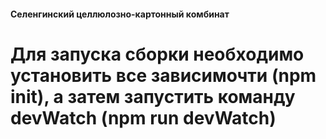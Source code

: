 #### Селенгинский целлюлозно-картонный комбинат

# Для запуска сборки необходимо установить все зависимочти (npm init), а затем запустить команду devWatch (npm run devWatch)